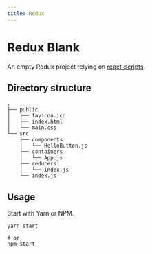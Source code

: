 ```yaml
---
title: Redux
---
```


# Redux Blank

An empty Redux project relying on [react-scripts][rs].

## Directory structure

```
.
├── public
│   ├── favicon.ico
│   ├── index.html
│   └── main.css
└── src
    ├── components
    │   └── HelloButton.js
    ├── containers
    │   └── App.js
    ├── reducers
    │   └── index.js
    └── index.js
```


## Usage

Start with Yarn or NPM.

```
yarn start

# or 
npm start
```

[rs]: https://github.com/facebookincubator/create-react-app "a node.js script"
